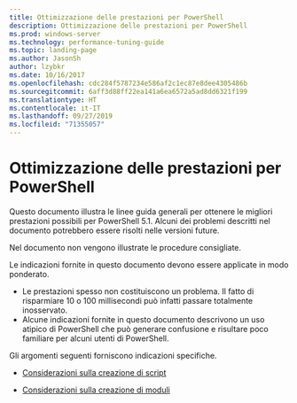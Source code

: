 ```yaml
---
title: Ottimizzazione delle prestazioni per PowerShell
description: Ottimizzazione delle prestazioni per PowerShell
ms.prod: windows-server
ms.technology: performance-tuning-guide
ms.topic: landing-page
ms.author: JasonSh
author: lzybkr
ms.date: 10/16/2017
ms.openlocfilehash: cdc284f5787234e586af2c1ec87e8dee4305486b
ms.sourcegitcommit: 6aff3d88ff22ea141a6ea6572a5ad8dd6321f199
ms.translationtype: HT
ms.contentlocale: it-IT
ms.lasthandoff: 09/27/2019
ms.locfileid: "71355057"
---
```

# <a name="performance-tuning-for-powershell"></a>Ottimizzazione delle prestazioni per PowerShell

Questo documento illustra le linee guida generali per ottenere le migliori prestazioni possibili per PowerShell 5.1. Alcuni dei problemi descritti nel documento potrebbero essere risolti nelle versioni future.

Nel documento non vengono illustrate le procedure consigliate.

Le indicazioni fornite in questo documento devono essere applicate in modo ponderato.
* Le prestazioni spesso non costituiscono un problema. Il fatto di risparmiare 10 o 100 millisecondi può infatti passare totalmente inosservato.
* Alcune indicazioni fornite in questo documento descrivono un uso atipico di PowerShell che può generare confusione e risultare poco familiare per alcuni utenti di PowerShell.

Gli argomenti seguenti forniscono indicazioni specifiche.

-   [Considerazioni sulla creazione di script](script-authoring-considerations.md)

-   [Considerazioni sulla creazione di moduli](module-authoring-considerations.md)